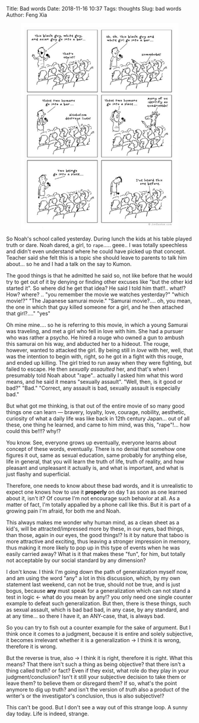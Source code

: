 Title: Bad words
Date: 2018-11-16 10:37
Tags: thoughts
Slug: bad words
Author: Feng Xia

<figure class="col l6 m6 s12">
  <img src="/images/social%20norm.jpg"/>
</figure>

So Noah's school called yesterday. During lunch the kids at his table
played truth or dare. Noah dared, a girl, to `rape`..... geee.. I was
totally speechless and didn't even understand where he could have
picked up that concept. Teacher said she felt this is a topic she
should leave to parents to talk him about... so he and I had a talk on
the say to Kumon.

The good things is that he admitted he said so, not like before that
he would try to get out of it by denying or finding other excuses
like "but the other kid started it". So where did he get that idea? He
said I told him that!!.. what!? How? where? .. "you remember the movie
we watches yesterday?" "which movie!?" "The Japanese samurai movie."
"Samurai movie?.... oh, you mean, the one in which that guy killed
someone for a girl, and he then attached that girl?...." "yes"

Oh mine mine.... so he is referring to this movie, in which a young
Samurai was traveling, and met a girl who fell in love with him. She
had a pursuer who was rather a psycho. He hired a rouge who owned a
gun to ambush this samurai on his way, and abducted her to a
hideout. The rouge, however, wanted to attacked the girl. By being
still in _love_ with her, well, that was the intention to begin with,
right, so he got in a fight with this rouge, and ended up killing. The
girl tried to run away when they were fighting, but failed to
escape. He then _sexually assaulted_ her, and that's when I presumably
told Noah about "rape".. actually I asked him what this word means,
and he said it means "sexually assault". "Well, then, is it good or
bad?" "Bad." "Correct, any assault is bad, sexually assault is
especially bad."

But what got me thinking, is that out of the entire movie of so many
good things one can learn &mdash; bravery, loyalty, love, courage,
nobility, aesthetic, curiosity of what a daily life was like back in
12th century Japan... out of all these, one thing he learned, and came
to him mind, was this, "rape"!... how could this be!!!? why!?

You know. See, everyone grows up eventually, everyone learns about
concept of these words, eventually. There is no denial that somehow
one figures it out, same as sexual education, same probably for
anything else, life in general, that you will learn the truth of life,
truth of reality, and how pleasant and unpleasant it actually is, and
what is important, and what is just flashy and superficial.

Therefore, one needs to know about these bad words, and it is
unrealistic to expect one knows how to use it **properly** on day 1 as
soon as one learned about it, isn't it? Of course I'm not encourage
such behavior at all. As a matter of fact, I'm totally appalled by a
phone call like this. But it is part of a growing pain I'm afraid, for
both me and Noah. 

This always makes me wonder why human mind, as a clean sheet as a
kid's, will be attracted/impressed more by these, in our eyes, bad
things, than those, again in our eyes, the good things!? Is it by
nature that taboo is more attractive and exciting, thus leaving a
stronger impression in memory, thus making it more likely to pop up in
this type of events when he was easily carried away?  What is it that
makes these "fun", for him, but totally not acceptable by our social
standard by any dimension?

I don't know. I think I'm going down the path of generalization myself
now, and am using the word "any" a lot in this discussion, which, by
my own statement last weekend, can not be true, should not be true,
and is just bogus, because **any** must speak for a generalization
which can not stand a test in logic &larr; what do you mean by any!?
you only need one single counter example to defeat such
generalization. But then, there is these things, such as sexual
assault, which is bad bad bad, in any case, by any standard, and at
any time... so there I have it, an ANY-case, that, is always bad.

So you can try to fish out a counter example for the sake of
argument. But I think once it comes to a judgment, because it is
entire and solely subjective, it becomes irrelevant whether it is a
generalization &rarr; I think it is wrong, therefore it is wrong.

But the reverse is true, also &rarr; I think it is right, therefore it
is right. What this means? That there isn't such a thing as being
objective? that there isn't a thing called truth? or fact? Even if
they exist, what role do they play in your judgment/conclusion? Isn't
it still your subjective decision to take them or leave them? to
believe them or disregard them? If so, what's the point anymore to dig
up truth? and isn't the version of _truth_ also a product of the
writer's or the investigator's conclusion, thus is also subjective!?

This can't be good. But I don't see a way out of this strange loop. A
sunny day today. Life is indeed, strange.
